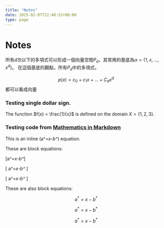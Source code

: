 ```yaml
---
title: "Notes"
date: 2025-02-07T22:48:52+08:00
type: page
---
```


# Notes

所有$d$次以下的多項式可以形成一個向量空間$P_d$，其常用的基底為$\alpha=\{1,x,...,x^d\}$。
在這個基底的觀點，所有$P_d$中的多項式。

$$p(x)=c_0+c_1x+...+C_dx^d$$
都可以看成向量

### Testing single dollar sign.

The function $f(x) = \frac{1}{x}$ is defined on the domain $X = \{1, 2, 3\}$.

### Testing code from [Mathematics in Markdown](https://gohugo.io/content-management/mathematics/)

This is an inline \(a^*=x-b^*\) equation.

These are block equations:

\[a^*=x-b^*\]

\[ a^*=x-b^* \]

\[
a^*=x-b^*
\]

These are also block equations:

$$a^*=x-b^*$$

$$ a^*=x-b^* $$

$$
a^*=x-b^*
$$